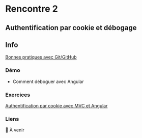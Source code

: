 # Rencontre 2

## Authentification par cookie et débogage

## Info
[Bonnes pratiques avec Git/GitHub](/info/BonnesPratiquesGit)

### Démo

- Comment déboguer avec Angular

### Exercices

[Authentification par cookie avec MVC et Angular](/exercices/AuthentificationParCookie)

### Liens

🚧 À venir
<!--
[🔗Cours2.pptx](https://cegepedouardmontpetit.sharepoint.com/:p:/s/CMT420InformatiqueComitesCours-5W5/EXgLsnAyZVdKtNnYRXcSoaQBEB2PNCwTP2-aVgGvotjmPQ?e=L8J3AS)
-->
